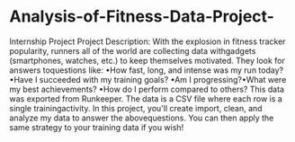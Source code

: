 # Analysis-of-Fitness-Data-Project-
Internship Project
Project Description:
With the explosion in fitness tracker popularity, runners all of the world are collecting data withgadgets (smartphones, watches, etc.) to keep themselves motivated. They look for answers toquestions like:
•How fast, long, and intense was my run today?
•Have I succeeded with my training goals?
•Am I progressing?•What were my best achievements?
•How do I perform compared to others?
This data was exported from Runkeeper. The data is a CSV file where each row is a single trainingactivity. In this project, you'll create import, clean, and analyze my data to answer the abovequestions. You can then apply the same strategy to your training data if you wish!
